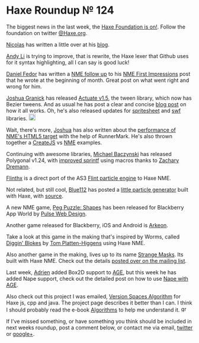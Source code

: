 [_template]: roundup.html
# Haxe Roundup № 124

The biggest news in the last week, the [Haxe Foundation is on!][link 1]. Follow the foundation on twitter [@Haxe.org][link 2].

[Nicolas][link 3] has written a little over at his [blog][link 4].

[Andy Li][link 5] is trying to improve, that is rewrite, the Haxe lexer that Github uses for it syntax highlighting, all I can say is good luck!

[Daniel Fedor][link 6] has written a [NME follow up][link 7] to his [NME First Impressions][link 8] post that he wrote at the beginning of month. Great post on what went right and wrong for him.

[Joshua Granick][link 9] has released [Actuate v1.5][link 10], the tween library, which now has Bezier tweens. And as usual he has post a clear and concise [blog post][link 11] on how it all works. Oh, he's also released updates for [spritesheet][link 12] and [swf][link 13] libraries. <img width="18" height="18" src="https://raw.github.com/github/gemoji/master/images/emoji/metal.png/" title="awesome"/>

Wait, there's more, [Joshua][link 14] has also written about the [performance of NME's HTML5 target][link 15] with the help of RunnerMark. He's also thrown together a [CreateJS][link 16] vs [NME][link 17] examples.

Continuing with awesome libraries, [Michael Baczynski][link 18] has released Polygonal v1.24, with [improved sprintf][link 19] using macros thanks to [Zachary Dremann][link 20].

[Flinthx][link 21] is a direct port of the AS3 [Flint particle engine][link 22] to Haxe NME.

Not related, but still cool, [Blue112][link 23] has posted a [little particle generator][link 24] built with Haxe, with [source][link 25].

A new NME game, [Peg Puzzle: Shapes][link 26] has been released for Blackberry App World by [Pulse Web Design][link 27].

Another game released for Blackberry, iOS and Android is [Arkeon][link 28].

Take a look at this game in the making that's inspired by Worms, called [Diggin' Blokes][link 29] by [Tom Platten-Higgens][link 30] using Haxe NME.

Also another game in the making, lives up to its name [Strange Masks][link 31]. Its built with Haxe NME. Check out the details [posted over on the mailing list][link 32].

Last week, [Adrien][link 33] added Box2D support to [AGE][link 34], but this week he has added Nape support, check out the detailed post on how to use [Nape with AGE][link 35].

Also check out this project I was emailed, [Version Spaces Algorithm][link 36] for Haxe js, cpp and java. The project page describes it better than I can. I think I should probably read the e-book [Algorithms][link 37] to help me understand it. <img src="https://raw.github.com/github/gemoji/master/images/emoji/unicode/1f601.png" width="16" height="16" title="grin"/>

If I've missed something, or have something you think should be included in next weeks roundup, post a comment below, or contact me via email, [twitter][link 38] or [google+][link 39].

[link 1]: http://haxe-foundation.org/ "Haxe Foundation is on!"
[link 2]: https://www.twitter.com/haxe_org "@Haxe.org"
[link 3]: https://www.twitter.com/ncannasse "Nicolas"
[link 4]: http://ncannasse.fr/blog/haxe_foundation "blog"
[link 5]: https://www.twitter.com/andy_li "Andy Li"
[link 6]: https://www.twitter.com/dcfedor "Daniel Fedor"
[link 7]: http://gamedevgonerogue.blogspot.ca/2012/11/haxe-nme-follow-up.html "NME follow up"
[link 8]: http://gamedevgonerogue.blogspot.ca/2012/11/haxe-nme-first-impressions.html "NME First Impressions"
[link 9]: https://www.twitter.com/singmajesty "Joshua Granick"
[link 10]: http://lib.haxe.org/p/actuate "Actuate v1.5"
[link 11]: http://www.joshuagranick.com/blog/2012/11/18/actuate-now-with-bezier-tweens-again/ "blog post"
[link 12]: http://lib.haxe.org/p/spritesheet "spritesheet"
[link 13]: http://lib.haxe.org/p/swf "swf"
[link 14]: http://www.joshuagranick.com/blog "Joshua"
[link 15]: http://www.joshuagranick.com/blog/2012/11/14/html5-benchmark-scores-nme-runnermark/ "performance of NME&#8217;s HTML5 target"
[link 16]: http://www.joshuagranick.com/examples/penguin/createjs/ "CreateJS"
[link 17]: http://www.joshuagranick.com/examples/penguin/nme/ "NME"
[link 18]: https://www.twitter.com/polygonal "Michael Baczynski"
[link 19]: http://polygonal.github.com/doc/core/types/de/polygonal/core/fmt/Sprintf.html "improved sprintf"
[link 20]: https://www.twitter.com/Dr_Emann "Zachary Dremann"
[link 21]: http://code.google.com/p/flinthx/ "Flinthx"
[link 22]: https://github.com/richardlord/flint "Flint particle engine"
[link 23]: https://www.twitter.com/blue112 "Blue112"
[link 24]: http://blog.blue112.eu/charge.php?url=firewind "little particle generator"
[link 25]: http://p.blue112.eu/index_zone/FireWind.hx "source"
[link 26]: http://appworld.blackberry.com/webstore/content/19311487/?lang=en "Peg Puzzle: Shapes"
[link 27]: https://www.twitter.com/pulsewebdesign "Pulse Web Design"
[link 28]: http://www.arkeon-game.com/ "Arkeon"
[link 29]: https://www.twitter.com/_tomph/status/269465038471966720/photo/1 "Diggin&#8217; Blokes"
[link 30]: https://www.twitter.com/_tomph "Tom Platten-Higgens"
[link 31]: http://www.strangemasks.com/ "Strange Masks"
[link 32]: https://groups.google.com/d/msg/haxelang/K6aeiWwppZA/2FS_0xXbRdEJ "posted over on the mailing list"
[link 33]: https://www.twitter.com/RevoluGame "Adrien"
[link 34]: https://github.com/po8rewq/AGE "AGE"
[link 35]: http://revolugame.com/age-how-to-support-physic-engines/ "Nape with AGE"
[link 36]: http://jmerlevede.github.com/VersionSpaces/ "Version Spaces Algorithm"
[link 37]: http://www.cs.berkeley.edu/~vazirani/algorithms/all.pdf "Algorithms"
[link 38]: http://www.twitter.com/skial "twitter"
[link 39]: https://plus.google.com/108191133566932856821/posts "google+"

